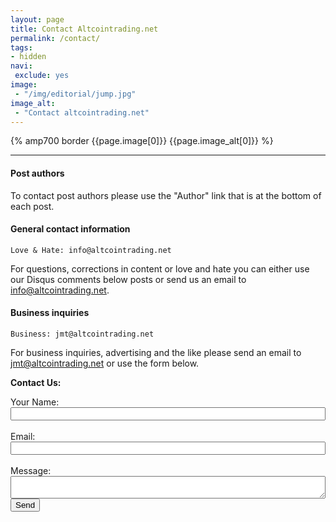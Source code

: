 ```yaml
---
layout: page
title: Contact Altcointrading.net
permalink: /contact/
tags:
- hidden
navi:
 exclude: yes
image:
 - "/img/editorial/jump.jpg"
image_alt:
 - "Contact altcointrading.net"
---
```


{% amp700 border {{page.image[0]}} {{page.image_alt[0]}} %}

__________________________


#### Post authors

To contact post authors please use the "Author" link that is at the bottom of each post.

#### General contact information

`Love & Hate: info@altcointrading.net`

For questions, corrections in content or love and hate you can either use our Disqus comments below posts or send us an email to info@altcointrading.net.



#### Business inquiries

`Business: jmt@altcointrading.net `

For business inquiries, advertising and the like please send an email to jmt@altcointrading.net or use the form below.


**Contact Us:**

<style>
input, textarea {
  display:block;
  width:100%;
}
</style>

<form method="POST" action="https://formspree.io/jmt@altcointrading.net">
Your Name: <input type="text" name="name"><br>
Email: <input type="email" name="_replyto"><br>
Message: <textarea name="message"></textarea>
<button type="submit">Send</button>
</form>
